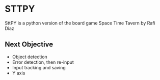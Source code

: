 # STTPY

SttPY is a python version of the board game Space Time Tavern by Rafi Diaz

## Next Objective

- Object detection
- Error detection, then re-input
- Input tracking and saving
- Y axis 
